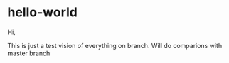 # hello-world
Hi,

This is just a test vision of everything on branch. Will do comparions with master branch
